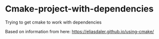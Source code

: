 # Cmake-project-with-dependencies
Trying to get cmake to work with dependencies

Based on information from here: https://eliasdaler.github.io/using-cmake/

